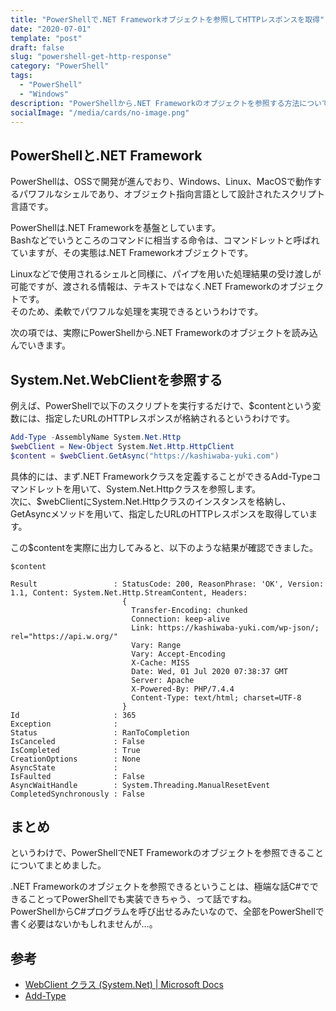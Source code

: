 ```yaml
---
title: "PowerShellで.NET Frameworkオブジェクトを参照してHTTPレスポンスを取得"
date: "2020-07-01"
template: "post"
draft: false
slug: "powershell-get-http-response"
category: "PowerShell"
tags:
  - "PowerShell"
  - "Windows"
description: "PowerShellから.NET Frameworkのオブジェクトを参照する方法についてまとめます。"
socialImage: "/media/cards/no-image.png"
---
```


## PowerShellと.NET Framework 

PowerShellは、OSSで開発が進んでおり、Windows、Linux、MacOSで動作するパワフルなシェルであり、オブジェクト指向言語として設計されたスクリプト言語です。

PowerShellは.NET Frameworkを基盤としています。  
Bashなどでいうところのコマンドに相当する命令は、コマンドレットと呼ばれていますが、その実態は.NET Frameworkオブジェクトです。

Linuxなどで使用されるシェルと同様に、パイプを用いた処理結果の受け渡しが可能ですが、渡される情報は、テキストではなく.NET Frameworkのオブジェクトです。  
そのため、柔軟でパワフルな処理を実現できるというわけです。

次の項では、実際にPowerShellから.NET Frameworkのオブジェクトを読み込んでいきます。

## System.Net.WebClientを参照する 

例えば、PowerShellで以下のスクリプトを実行するだけで、$contentという変数には、指定したURLのHTTPレスポンスが格納されるというわけです。

```powershell
Add-Type -AssemblyName System.Net.Http
$webClient = New-Object System.Net.Http.HttpClient
$content = $webClient.GetAsync("https://kashiwaba-yuki.com")
```

具体的には、まず.NET Frameworkクラスを定義することができるAdd-Typeコマンドレットを用いて、System.Net.Httpクラスを参照します。  
次に、$webClientにSystem.Net.Httpクラスのインスタンスを格納し、GetAsyncメソッドを用いて、指定したURLのHTTPレスポンスを取得しています。

この$contentを実際に出力してみると、以下のような結果が確認できました。

```
$content

Result                 : StatusCode: 200, ReasonPhrase: 'OK', Version: 1.1, Content: System.Net.Http.StreamContent, Headers:
                         {
                           Transfer-Encoding: chunked
                           Connection: keep-alive
                           Link: https://kashiwaba-yuki.com/wp-json/; rel="https://api.w.org/"
                           Vary: Range
                           Vary: Accept-Encoding
                           X-Cache: MISS
                           Date: Wed, 01 Jul 2020 07:38:37 GMT
                           Server: Apache
                           X-Powered-By: PHP/7.4.4
                           Content-Type: text/html; charset=UTF-8
                         }
Id                     : 365
Exception              :
Status                 : RanToCompletion
IsCanceled             : False
IsCompleted            : True
CreationOptions        : None
AsyncState             :
IsFaulted              : False
AsyncWaitHandle        : System.Threading.ManualResetEvent
CompletedSynchronously : False
```

## まとめ 

というわけで、PowerShellでNET Frameworkのオブジェクトを参照できることについてまとめました。

.NET Frameworkのオブジェクトを参照できるということは、極端な話C#でできることってPowerShellでも実装できちゃう、って話ですね。  
PowerShellからC#プログラムを呼び出せるみたいなので、全部をPowerShellで書く必要はないかもしれませんが…。

## 参考 

- <a href="https://docs.microsoft.com/ja-jp/dotnet/api/system.net.webclient?view=netcore-3.1" target="_blank" rel="noopener noreferrer">WebClient クラス (System.Net) | Microsoft Docs</a>
- <a href="https://forsenergy.com/ja-jp/windowspowershellhelp/html/7c6ad475-d556-436e-841b-7e618f888644.htm" target="_blank" rel="noopener noreferrer">Add-Type</a>
